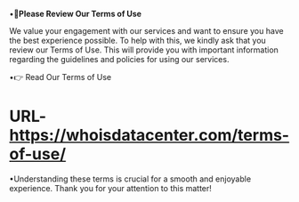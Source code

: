 •📄**Please Review Our Terms of Use**

We value your engagement with our services and want to ensure you have the best experience possible. To help with this, we kindly ask that you review our Terms of Use. This will provide you with important information regarding the guidelines and policies for using our services.

•👉 Read Our Terms of Use
# URL-https://whoisdatacenter.com/terms-of-use/

•Understanding these terms is crucial for a smooth and enjoyable experience. Thank you for your attention to this matter!
